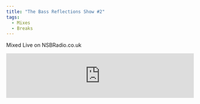 ```yaml
---
title: "The Bass Reflections Show #2"
tags: 
  - Mixes
  - Breaks
---
```


Mixed Live on NSBRadio.co.uk

<iframe width="100%" height="120" src="https://www.mixcloud.com/widget/iframe/?hide_cover=1&feed=%2Fbassreflections%2Fthe-bass-reflections-show-2-live-on-nsbradiocouk%2F" frameborder="0"></iframe>